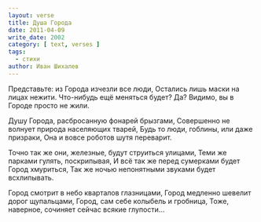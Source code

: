 ```yaml
---
layout: verse
title: Душа Города
date: 2011-04-09
write_date: 2002
category: [ text, verses ]
tags:
  - стихи
author: Иван Шихалев
---
```

Представьте: из Города изчезли все люди,
Остались лишь маски на лицах нежити.
Что-нибудь ещё меняться будет?
Да? Видимо, вы в Городе просто не жили.

Душу Города, расбросанную фонарей брызгами,
Совершенно не волнует природа населяющих тварей,
Будь то люди, гоблины, или даже призраки,
Она и вовсе роботов шутя переварит.

Точно так же они, железные, будут струиться улицами,
Теми же парками гулять, поскрипывая,
И всё так же перед сумерками будет Город хмуриться,
Так же ночью непонятными звуками будет всхлипывать.

Город смотрит в небо кварталов глазницами,
Город медленно шевелит дорог щупальцами,
Город, сам себе колыбель и гробница,
Тоже, наверное, сочиняет сейчас всякие глупости…
